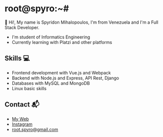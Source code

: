 # root@spyro:~#
:wave: Hi!, My name is Spyridon Mihalopoulos, I'm from Venezuela and I'm a Full Stack Developer. 
<br>
  * I'm student of Informatics Engineering
  * Currently learning with Platzi and other platforms
  

## Skills :computer:
  * Frontend development with Vue.js and Webpack
  * Backend with Node.js and Express, API Rest, Django
  * Databases with MySQL and MongoDB
  * Linux basic skills
  
## Contact :mailbox_with_mail:
 * [My Web](https://RootSpyro.github.io/)
 * [Instagram](https://www.instagram.com/rootspyro/?hl=es-la)
 * root.spyro@gmail.com
